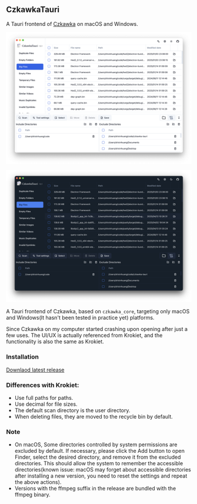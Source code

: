 ## CzkawkaTauri

A Tauri frontend of [Czkawka](https://github.com/qarmin/czkawka) on macOS and Windows.

![app light mode](./screenshots/1.png)

![app dark mode](./screenshots/2.png)

A Tauri frontend of Czkawka, based on `czkawka_core`, targeting only macOS and Windows(It hasn't been tested in practice yet) platforms.

Since Czkawka on my computer started crashing upon opening after just a few uses. The UI/UX is actually referenced from Krokiet, and the functionality is also the same as Krokiet.

### Installation

[Downlaod latest release](https://github.com/shixinhuang99/czkawka-tauri/releases)

### Differences with Krokiet:

- Use full paths for paths.
- Use decimal for file sizes.
- The default scan directory is the user directory.
- When deleting files, they are moved to the recycle bin by default.

### Note

- On macOS, Some directories controlled by system permissions are excluded by default. If necessary, please click the Add button to open Finder, select the desired directory, and remove it from the excluded directories. This should allow the system to remember the accessible directories(known issue: macOS may forget about accessible directories after installing a new version, you need to reset the settings and repeat the above actions).
- Versions with the ffmpeg suffix in the release are bundled with the ffmpeg binary.
